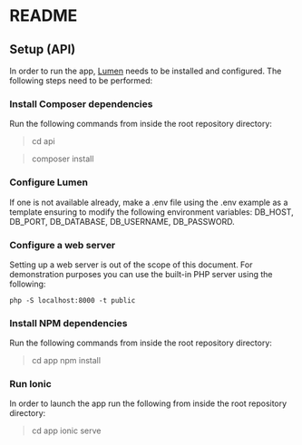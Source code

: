 # README

## Setup (API)
In order to run the app, [Lumen](https://lumen.laravel.com/docs/7.x) needs to be installed and configured. The following steps need to be performed:

 ### Install Composer dependencies  
 Run the following commands from inside the root repository directory:

> cd api

> composer install

### Configure Lumen
If one is not available already, make a .env file using the .env example as a template ensuring to modify the following environment variables:
DB_HOST, DB_PORT, DB_DATABASE, DB_USERNAME, DB_PASSWORD.


### Configure a web server
Setting up a web server is out of the scope of this document. For demonstration purposes you can use the built-in PHP server using the following:

    php -S localhost:8000 -t public

### Install NPM dependencies
Run the following commands from inside the root repository directory:

> cd app
> npm install

### Run Ionic
In order to launch the app run the following from inside the root repository directory:
> cd app
> ionic serve





